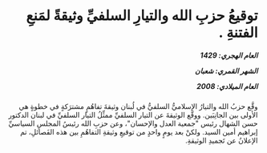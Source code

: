<h1 dir="rtl">توقيعُ حزبِ الله والتيارِ السلفيِّ وثيقةً لمَنعِ الفتنةِ .</h1>

<h5 dir="rtl">العام الهجري:  1429

الشهر القمري: شعبان

العام الميلادي: 2008</h5>

<p dir="rtl">وقَّع حزبُ الله والتيارُ الإسلاميُّ السلفيُّ في لُبنان وثيقةَ تفاهُمٍ مشترَكةٍ في خطوةٍ هي الأولى بين الجانِبَين. ووقَّع الوثيقةَ عن التيار السلفيِّ ممثِّلُ التيار السلفيِّ في لبنان الدكتور حسن الشهال رئيس "جمعية العدل والإحسان"، وعن حزبِ الله رئيسُ المجلسِ السياسيِّ إبراهيم أمين السيد. ولكنْ بعد يومٍ واحدٍ من توقيعِ وثيقةِ التفاهُمِ بين هذه الفَصائلِ، تم الإعلانُ عن تَجميدِ الوثيقةِ.</p></br>
